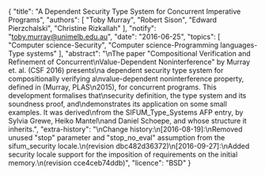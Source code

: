 {
    "title": "A Dependent Security Type System for Concurrent Imperative Programs",
    "authors": [
        "Toby Murray",
        "Robert Sison",
        "Edward Pierzchalski",
        "Christine Rizkallah"
    ],
    "notify": "toby.murray@unimelb.edu.au",
    "date": "2016-06-25",
    "topics": [
        "Computer science-Security",
        "Computer science-Programming languages-Type systems"
    ],
    "abstract": "\nThe paper \"Compositional Verification and Refinement of Concurrent\nValue-Dependent Noninterference\" by Murray et. al. (CSF 2016) presents\na dependent security type system for compositionally verifying a\nvalue-dependent noninterference property, defined in (Murray, PLAS\n2015), for concurrent programs. This development formalises that\nsecurity definition, the type system and its soundness proof, and\ndemonstrates its application on some small examples. It was derived\nfrom the SIFUM_Type_Systems AFP entry, by Sylvia Grewe, Heiko Mantel\nand Daniel Schoepe, and whose structure it inherits.",
    "extra-history": "\nChange history:\n[2016-08-19]:\nRemoved unused \"stop\" parameter and \"stop_no_eval\" assumption from the sifum_security locale.\n(revision dbc482d36372)\n[2016-09-27]:\nAdded security locale support for the imposition of requirements on the initial memory.\n(revision cce4ceb74ddb)",
    "licence": "BSD"
}